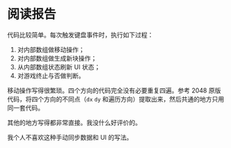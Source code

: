 # 阅读报告

代码比较简单。每次触发键盘事件时，执行如下过程：
1. 对内部数组做移动操作；
2. 对内部数组做生成新块操作；
3. 从内部数组状态刷新 UI 状态；
4. 对游戏终止与否做判断。

移动操作写得很繁琐。四个方向的代码完全没有必要重复四遍。参考 2048 原版代码，将四个方向的不同点（`dx` `dy` 和遍历方向）提取出来，然后共通的地方只用同一套代码。

其他的地方写得都非常直接。我没什么好评价的。

我个人不喜欢这种手动同步数据和 UI 的写法。